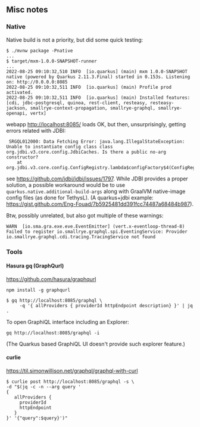 ## Misc notes

### Native

Native build is not a priority, but did some quick testing:
```
$ ./mvnw package -Pnative
...
$ target/mxm-1.0.0-SNAPSHOT-runner
...
2022-08-25 09:10:32,510 INFO  [io.quarkus] (main) mxm 1.0.0-SNAPSHOT native (powered by Quarkus 2.11.3.Final) started in 0.153s. Listening on: http://0.0.0.0:8085
2022-08-25 09:10:32,511 INFO  [io.quarkus] (main) Profile prod activated.
2022-08-25 09:10:32,511 INFO  [io.quarkus] (main) Installed features: [cdi, jdbc-postgresql, quinoa, rest-client, resteasy, resteasy-jackson, smallrye-context-propagation, smallrye-graphql, smallrye-openapi, vertx]
```
webapp <http://localhost:8085/> loads OK, but then, unsurprisingly, getting errors related with JDBI:
```
 SRGQL012000: Data Fetching Error: java.lang.IllegalStateException: Unable to instantiate config class class org.jdbi.v3.core.config.JdbiCaches. Is there a public no-arg constructor?
	at org.jdbi.v3.core.config.ConfigRegistry.lambda$configFactory$4(ConfigRegistry.java:105)
```
see <https://github.com/jdbi/jdbi/issues/1797>. While JDBI provides a proper solution, a possible workaround would be
to use `quarkus.native.additional-build-args` along with GraalVM native-image config files (as done for TethysL).
(A quarkus+jdbi example: <https://gist.github.com/Eng-Fouad/7b5925481dd391fcc74487a68484b987>).

Btw, possibly unrelated, but also got multiple of these warnings:
```
WARN  [io.sma.gra.exe.eve.EventEmitter] (vert.x-eventloop-thread-8) Failed to register io.smallrye.graphql.spi.EventingService: Provider io.smallrye.graphql.cdi.tracing.TracingService not found
```

### Tools

#### Hasura gq (GraphQurl)

<https://github.com/hasura/graphqurl>

```
npm install -g graphqurl

$ gq http://localhost:8085/graphql \
     -q '{ allProviders { providerId httpEndpoint description} }' | jq .
```

To open GraphiQL interface including an Explorer:

```
gq http://localhost:8085/graphql -i
```

(The Quarkus based GraphiQL UI doesn't provide such explorer feature.)

#### curlie

<https://til.simonwillison.net/graphql/graphql-with-curl>

```
$ curlie post http://localhost:8085/graphql -s \
-d "$(jq -c -n --arg query '
{
   allProviders {
     providerId
     httpEndpoint
   }
}' '{"query":$query}')"
```
